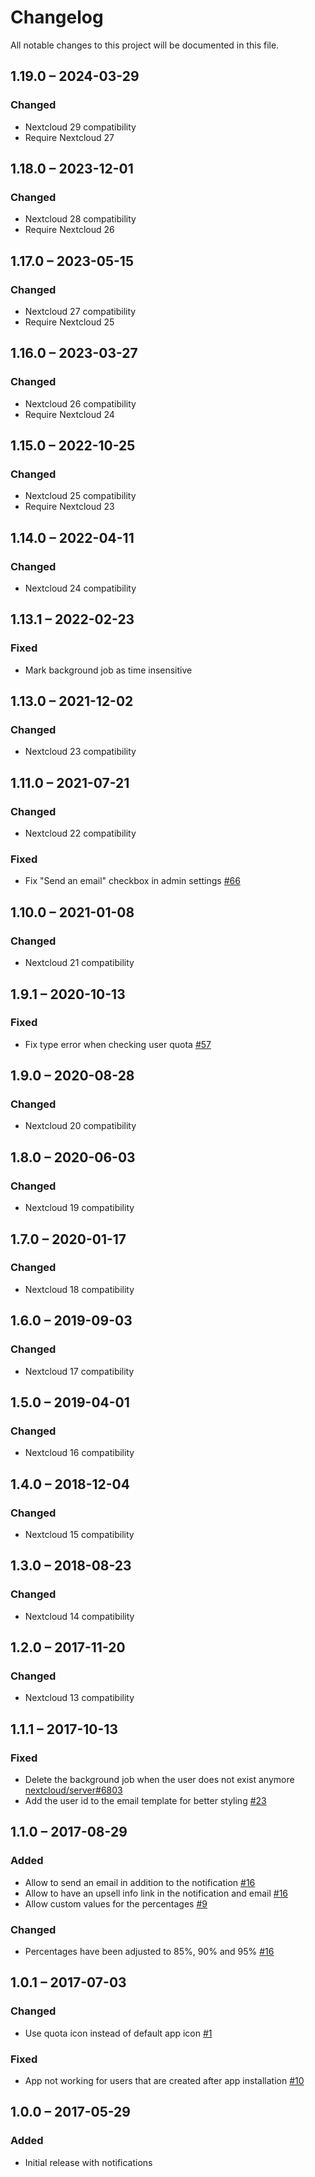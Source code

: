 # Changelog
All notable changes to this project will be documented in this file.

## 1.19.0 – 2024-03-29
### Changed
- Nextcloud 29 compatibility
- Require Nextcloud 27

## 1.18.0 – 2023-12-01
### Changed
- Nextcloud 28 compatibility
- Require Nextcloud 26

## 1.17.0 – 2023-05-15
### Changed
- Nextcloud 27 compatibility
- Require Nextcloud 25

## 1.16.0 – 2023-03-27
### Changed
- Nextcloud 26 compatibility
- Require Nextcloud 24

## 1.15.0 – 2022-10-25
### Changed
- Nextcloud 25 compatibility
- Require Nextcloud 23

## 1.14.0 – 2022-04-11
### Changed
- Nextcloud 24 compatibility

## 1.13.1 – 2022-02-23
### Fixed
- Mark background job as time insensitive

## 1.13.0 – 2021-12-02
### Changed
- Nextcloud 23 compatibility

## 1.11.0 – 2021-07-21
### Changed
- Nextcloud 22 compatibility

### Fixed
- Fix "Send an email" checkbox in admin settings
  [#66](https://github.com/nextcloud/quota_warning/pull/66)

## 1.10.0 – 2021-01-08
### Changed
- Nextcloud 21 compatibility

## 1.9.1 – 2020-10-13
### Fixed
- Fix type error when checking user quota
  [#57](https://github.com/nextcloud/quota_warning/pull/57)

## 1.9.0 – 2020-08-28
### Changed
- Nextcloud 20 compatibility

## 1.8.0 – 2020-06-03
### Changed
- Nextcloud 19 compatibility

## 1.7.0 – 2020-01-17
### Changed
- Nextcloud 18 compatibility

## 1.6.0 – 2019-09-03
### Changed
- Nextcloud 17 compatibility

## 1.5.0 – 2019-04-01
### Changed
- Nextcloud 16 compatibility

## 1.4.0 – 2018-12-04
### Changed
- Nextcloud 15 compatibility

## 1.3.0 – 2018-08-23
### Changed
- Nextcloud 14 compatibility

## 1.2.0 – 2017-11-20
### Changed
- Nextcloud 13 compatibility

## 1.1.1 – 2017-10-13
### Fixed
 - Delete the background job when the user does not exist anymore
  [nextcloud/server#6803](https://github.com/nextcloud/server/issues/6803)
 - Add the user id to the email template for better styling
  [#23](https://github.com/nextcloud/quota_warning/pull/23)

## 1.1.0 – 2017-08-29
### Added
 - Allow to send an email in addition to the notification
  [#16](https://github.com/nextcloud/quota_warning/pull/16)
 - Allow to have an upsell info link in the notification and email
  [#16](https://github.com/nextcloud/quota_warning/pull/16)
 - Allow custom values for the percentages
  [#9](https://github.com/nextcloud/quota_warning/issues/9)

### Changed
 - Percentages have been adjusted to 85%, 90% and 95%
  [#16](https://github.com/nextcloud/quota_warning/pull/16)

## 1.0.1 – 2017-07-03

### Changed
 - Use quota icon instead of default app icon
  [#1](https://github.com/nextcloud/quota_warning/pull/1)

### Fixed
 - App not working for users that are created after app installation [#10](https://github.com/nextcloud/quota_warning/issues/10)

## 1.0.0 – 2017-05-29
### Added
 - Initial release with notifications

